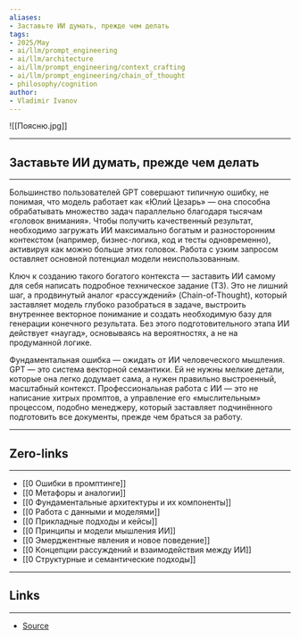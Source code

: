 ```yaml
---
aliases: 
- Заставьте ИИ думать, прежде чем делать 
tags:
- 2025/May
- ai/llm/prompt_engineering
- ai/llm/architecture
- ai/llm/prompt_engineering/context_crafting
- ai/llm/prompt_engineering/chain_of_thought
- philosophy/cognition
author:
- Vladimir Ivanov
---
```

![[Поясню.jpg]]

-----
##  Заставьте ИИ думать, прежде чем делать 
-----
Большинство пользователей GPT совершают типичную ошибку, не понимая, что модель работает как «Юлий Цезарь» — она способна обрабатывать множество задач параллельно благодаря тысячам «головок внимания». Чтобы получить качественный результат, необходимо загружать ИИ максимально богатым и разносторонним контекстом (например, бизнес-логика, код и тесты одновременно), активируя как можно больше этих головок. Работа с узким запросом оставляет основной потенциал модели неиспользованным.

Ключ к созданию такого богатого контекста — заставить ИИ самому для себя написать подробное техническое задание (ТЗ). Это не лишний шаг, а продвинутый аналог «рассуждений» (Chain-of-Thought), который заставляет модель глубоко разобраться в задаче, выстроить внутреннее векторное понимание и создать необходимую базу для генерации конечного результата. Без этого подготовительного этапа ИИ действует «наугад», основываясь на вероятностях, а не на продуманной логике.

Фундаментальная ошибка — ожидать от ИИ человеческого мышления. GPT — это система векторной семантики. Ей не нужны мелкие детали, которые она легко додумает сама, а нужен правильно выстроенный, масштабный контекст. Профессиональная работа с ИИ — это не написание хитрых промптов, а управление его «мыслительным» процессом, подобно менеджеру, который заставляет подчинённого подготовить все документы, прежде чем браться за работу.

---
## Zero-links
---
- [[0 Ошибки в промптинге]]
- [[0 Метафоры и аналогии]]
- [[0 Фундаментальные архитектуры и их компоненты]]
- [[0 Работа с данными и моделями]]
- [[0 Прикладные подходы и кейсы]]
- [[0 Принципы и модели мышления ИИ]]
- [[0 Эмерджентные явления и новое поведение]]
- [[0 Концепции рассуждений и взаимодействия между ИИ]]
- [[0 Структурные и семантические подходы]]

---
## Links
---
- [Source](https://t.me/turboproject/1671)